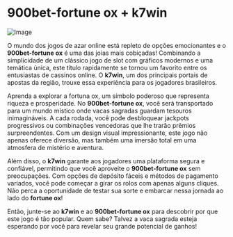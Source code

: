 # 900bet-fortune ox + k7win

![Image](https://github.com/user-attachments/assets/b9de9dee-b60e-46a0-9e49-3c6ca594ed6f)

O mundo dos jogos de azar online está repleto de opções emocionantes e o **900bet-fortune ox** é uma das joias mais cobiçadas! Combinando a simplicidade de um clássico jogo de slot com gráficos modernos e uma temática única, este título rapidamente se tornou um favorito entre os entusiastas de cassinos online. O **k7win**, um dos principais portais de apostas da região, trouxe essa experiência para os jogadores brasileiros.

Aprenda a explorar a fortuna ox, um símbolo poderoso que representa riqueza e prosperidade. No **900bet-fortune ox**, você será transportado para um mundo místico onde vacas sagradas guardam tesouros inimagináveis. A cada rodada, você pode desbloquear jackpots progressivos ou combinações vencedoras que lhe trarão prêmios surpreendentes. Com um design visual impressionante, este jogo não apenas oferece diversão, mas também uma imersão total em uma atmosfera de mistério e aventura.

Além disso, o **k7win** garante aos jogadores uma plataforma segura e confiável, permitindo que você aproveite o **900bet-fortune ox** sem preocupações. Com opções de depósito fáceis e métodos de pagamento variados, você pode começar a girar os rolos com apenas alguns cliques. Não perca a oportunidade de testar sua sorte e embarcar nessa jornada ao lado do **fortune ox**!

Então, junte-se ao **k7win** e ao **900bet-fortune ox** para descobrir por que este jogo é tão popular. Quem sabe? Talvez a vaca sagrada esteja esperando por você para revelar seu grande potencial de ganhos!